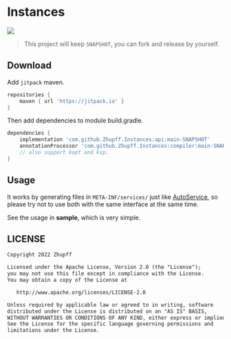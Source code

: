 # Instances

[![](https://jitpack.io/v/Zhupff/Instances.svg)](https://jitpack.io/#Zhupff/Instances)

> This project will keep `SNAPSHOT`, you can fork and release by yourself.

## Download

Add `jitpack` maven.

```groovy
repositories {
    maven { url 'https://jitpack.io' }
}
```

Then add dependencies to module build.gradle.

```groovy
dependencies {
    implementation 'com.github.Zhupff.Instances:api:main-SNAPSHOT'
    annotationProcessor 'com.github.Zhupff.Instances:compiler:main-SNAPSHOT'
    // also support kapt and ksp.
}
```

## Usage

It works by generating files in `META-INF/services/` just like [AutoService](https://github.com/google/auto/tree/master/service), so please try not to use both with the same interface at the same time.

See the usage in **sample**, which is very simple.

## LICENSE

```markdown
Copyright 2022 Zhupff

Licensed under the Apache License, Version 2.0 (the "License");
you may not use this file except in compliance with the License.
You may obtain a copy of the License at

   http://www.apache.org/licenses/LICENSE-2.0

Unless required by applicable law or agreed to in writing, software
distributed under the License is distributed on an "AS IS" BASIS,
WITHOUT WARRANTIES OR CONDITIONS OF ANY KIND, either express or implied.
See the License for the specific language governing permissions and
limitations under the License.
```